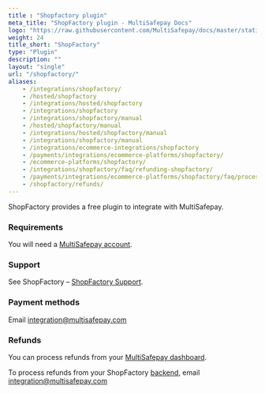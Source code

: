 ```yaml
---
title : "Shopfactory plugin"
meta_title: "ShopFactory plugin - MultiSafepay Docs"
logo: "https://raw.githubusercontent.com/MultiSafepay/docs/master/static/logo/Integrations/ShopFactory.svg"
weight: 24
title_short: "ShopFactory"
type: "Plugin"
description: ""
layout: "single"
url: "/shopfactory/"
aliases: 
    - /integrations/shopfactory/
    - /hosted/shopfactory
    - /integrations/hosted/shopfactory
    - /integrations/shopfactory
    - /integrations/shopfactory/manual
    - /hosted/shopfactory/manual
    - /integrations/hosted/shopfactory/manual
    - /integrations/shopfactory/manual
    - /integrations/ecommerce-integrations/shopfactory
    - /payments/integrations/ecommerce-platforms/shopfactory/
    - /ecommerce-platforms/shopfactory/
    - /integrations/shopfactory/faq/refunding-shopfactory/
    - /payments/integrations/ecommerce-platforms/shopfactory/faq/processing-refunds/
    - /shopfactory/refunds/
---
```

ShopFactory provides a free plugin to integrate with MultiSafepay.

### Requirements

You will need a [MultiSafepay account](/getting-started/guide/).

### Support

See ShopFactory – [ShopFactory Support](https://www.shopfactory.nl/contents/nl/d122.html).

### Payment methods

Email <integration@multisafepay.com>

### Refunds

You can process refunds from your [MultiSafepay dashboard](https://merchant.multisafepay.com). 

To process refunds from your ShopFactory [backend](/glossaries/multisafepay-glossary/#backend), email <integration@multisafepay.com>